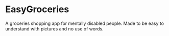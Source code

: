 # EasyGroceries
A groceries shopping app for mentally disabled people. Made to be easy to understand with pictures and no use of words.

